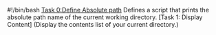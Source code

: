 #!/bin/bash
[Task 0:Define Absolute path](0-current_working_directory)
Defines a script that prints the absolute path name of the current working directory.
[Task 1: Display Content] (Display the contents list of your current directory.)
